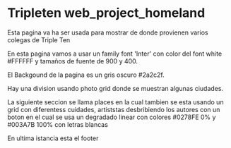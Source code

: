 # Tripleten web_project_homeland

Esta pagina va ha ser usada para mostrar de donde provienen varios colegas de Triple Ten

En esta pagina vamos a usar un family font 'Inter' con color del font white #FFFFFF y tamaños de fuente de 900 y 400.

El Backgound de la pagina es un gris oscuro #2a2c2f.

Hay una division usando photo grid donde se muestran algunas ciudades.

La siguiente seccion se llama places en la cual tambien se esta usando un grid con diferentess cuidades, artiststas desbribiendo los autores con un boton en el cual se usa un degradado linear con colores #0278FE 0% y #003A7B 100% con letras blancas

En ultima istancia esta el footer
